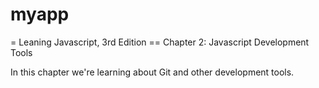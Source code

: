 # myapp
= Leaning Javascript, 3rd Edition
== Chapter 2: Javascript Development Tools

In this chapter we're learning about Git and other development tools.
